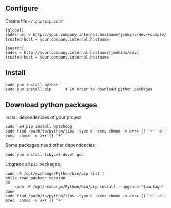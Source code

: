 Configure
---------

Create file `~/.pip/pip.conf`

    [global]
    index-url = http://your.company.internal.hostname/jenkins/dev/+simple/
    trusted-host = your.company.internal.hostname
    
    [search]
    index = http://your.company.internal.hostname/jenkins/dev/
    trusted-host = your.company.internal.hostname


Install
-------

    sudo yum install python
    sudo yum install pip      # In order to download python packages


Download python packages
------------------------

Install dependencies of your project

    sudo -EH pip install watchdog
    sudo find /path/to/python/libs -type d -exec chmod -v a+rx {} '+' -o -exec  chmod -v a+r {} '+'

Some packages need other dependencies

    sudo yum install libyaml-devel gcc

Upgrade all `pip` packages

    sudo -E /opt/exchange/Python/bin/pip list |
    while read package version
    do
        sudo -E /opt/exchange/Python/bin/pip install --upgrade "$package"
    done
    sudo find /path/to/python/libs -type d -exec chmod -v a+rx {} '+' -o -exec  chmod -v a+r {} '+'
